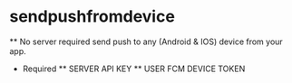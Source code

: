 # sendpushfromdevice

** No server required send push to any (Android & IOS) device from your app.
* Required 
** SERVER API KEY
** USER FCM DEVICE TOKEN

